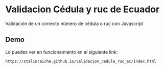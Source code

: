 # Validacion Cédula y ruc de Ecuador
Validación de un correcto número de cédula o ruc con Javascript

## Demo
Lo puedes ver en funcionamiento en el siguiente link:

```https://stalincaiche.github.io/validacion_cedula_ruc_ec/index.html```


